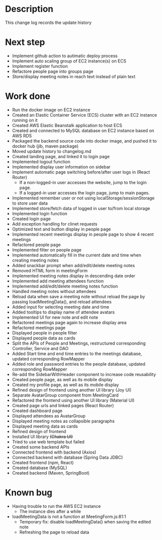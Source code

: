 # Description

This change log records the update history

# Next step

- Implement github action to autimatic deploy process
- Implement auto scaling group of EC2 instance(s) on ECS
- Implement register function
- Refactore people page into groups page
- Store/display meeting notes in reach text instead of plain text

# Work done

- Run the docker image on EC2 instance
- Created an Elastic Container Service (ECS) cluster with an EC2 instance running on it
- Created AWS Elastic Beanstalk application to host ECS
- Created and connected to MySQL database on EC2 instance based on AWS RDS
- Packaged the backend source code into docker image, and pushed it to docker hub (jib, maven package)
- Moved update history to changelog.md
- Created landing page, and linked it to login page
- Implemented logout function
- Implemented display user information on sidebar
- Implement automatic page switching before/after user logs in (React Router)
  - If a non-logged-in user accesses the website, jump to the login page.
  - If a logged-in user accesses the login page, jump to main pages.
- Implemented remember user or not using localStorage/sessionStorage to store user data
- Implemented store/fetch data of logged in user to/from local storage
- Implemented login function
- Created login page
- Add exception handling for clinet requests
- Optimized text and button display in people page
- Implemented recent meetings display in people page to show 4 recent meetings
- Refactored people page
- Implemented filter on people page
- Implemented automatically fill in the current date and time when creating meeting notes
- Added snackbar prompt when add/edit/delete meeting notes
- Removed HTML form in meetingForm
- Implemented meeting notes display in descending date order
- Implemented add meeting attendees function
- Implemented add/edit/delete meeting notes function
- Handled meeting notes without attendees
- Reload data when save a meeting note without reload the page by passing loadMeetingData(), and reload attendees
- Added input for selecting meeting date and time
- Added tooltips to display name of attendee avatars
- Implemented UI for new note and edit note
- Refactored meetings page again to increase display area
- Refactored meetings page
- Displayed people in people filter 
- Displayed people data as cards
- Split the APIs of People and Meetings, restructured corresponding Controller, Service and DAO
- Added Start time and end time entries to the meetings database, updated corresponding RowMapper
- Added role and password entries to the people database, updated corresponding RowMapper
- Re-add the SidebarWithHeader component to increase code reusability
- Created people page, as well as its mobile display
- Created my profile page, as well as its mobile display
- Refined design of frontend using another UI library (Joy UI)
- Separate AvatarGroup component from MeetingCard
- Refactored the frontend using another UI library (Material UI)
- Created page urls and linked pages (React Router)
- Created dashboard page
- Displayed attendees as AvatarGroup
- Displayed meeting notes as collapsible paragraphs 
- Displayed meeting data as cards
- Refined design of frontend
- Installed UI library ~~(Chakra UI)~~
- Tried to use web template but failed
- Created some backend APIs
- Connected frontend with backend (Axios)
- Connected backend with database (Spring Data JDBC)
- Created frontend (npm, React)
- Created database (MySQL)
- Created backend (Maven, SpringBoot)


# Known bug
- Having trouble to run the AWS EC2 instance
  - The instance dies after a while
- loadMeetingData is not a function at MeetingForm.js:81:1
  - Temporary fix: disable loadMeetingData() when saving the edited note
  - Refreshing the page to reload data